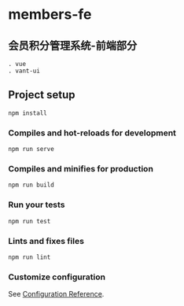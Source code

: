 # members-fe

## 会员积分管理系统-前端部分

    . vue
    . vant-ui

## Project setup

```
npm install
```

### Compiles and hot-reloads for development

```
npm run serve
```

### Compiles and minifies for production

```
npm run build
```

### Run your tests

```
npm run test
```

### Lints and fixes files

```
npm run lint
```

### Customize configuration

See [Configuration Reference](https://cli.vuejs.org/config/).

